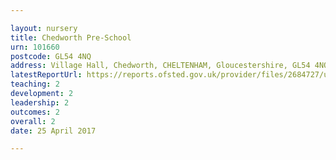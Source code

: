```yaml
---

layout: nursery
title: Chedworth Pre-School
urn: 101660
postcode: GL54 4NQ
address: Village Hall, Chedworth, CHELTENHAM, Gloucestershire, GL54 4NQ
latestReportUrl: https://reports.ofsted.gov.uk/provider/files/2684727/urn/101660.pdf
teaching: 2
development: 2
leadership: 2
outcomes: 2
overall: 2
date: 25 April 2017

---
```

